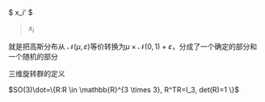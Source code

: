 $ x_i' $

> $x_i$



就是把高斯分布从 $\mathcal{N}(\mu, \varepsilon)$等价转换为$\mu \times \mathcal{N}(0,1)+\varepsilon$，分成了一个确定的部分和一个随机的部分



三维旋转群的定义

$SO(3)\dot=\{R:R \in \mathbb{R}^{3 \times 3}, R^TR=I_3, det(R)=1 \}$